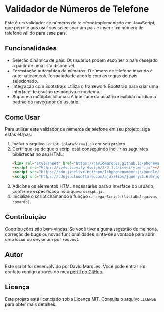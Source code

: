 # Validador de Números de Telefone

Este é um validador de números de telefone implementado em JavaScript, que permite aos usuários selecionar um país e inserir um número de telefone válido para esse país.

## Funcionalidades

- Seleção dinâmica de país: Os usuários podem escolher o país desejado a partir de uma lista disponível.
- Formatação automática de números: O número de telefone inserido é automaticamente formatado de acordo com as regras do país selecionado.
- Integração com Bootstrap: Utiliza o framework Bootstrap para criar uma interface de usuário responsiva e moderna.
- Suporte a múltiplos idiomas: A interface do usuário é exibida no idioma padrão do navegador do usuário.

## Como Usar

Para utilizar este validador de números de telefone em seu projeto, siga estas etapas:

1. Inclua o arquivo `script-[plataforma].js` em seu projeto.
2. Certifique-se de que o script está conseguindo incluir as seguintes bibliotecas no seu HTML:
   ```html
   <link rel="stylesheet" href="https://davidmarques.github.io/phonevalidator/style-[plataforma].css">
   <script src="https://code.iconify.design/3/3.1.0/iconify.min.js"></script>
   <script src="https://cdn.jsdelivr.net/npm/libphonenumber-js/bundle/libphonenumber-js.min.js"></script>
   <script src="https://cdnjs.cloudflare.com/ajax/libs/jquery/3.6.0/jquery.min.js"></script>
   ```
3. Adicione os elementos HTML necessários para a interface do usuário, conforme especificado no arquivo `script.js`.
4. Inicialize o script chamando a função `carregarScripts(listaDeArquivos, comando)`.


## Contribuição

Contribuições são bem-vindas! Se você tiver alguma sugestão de melhoria, correção de bugs ou novas funcionalidades, sinta-se à vontade para abrir uma issue ou enviar um pull request.

## Autor

Este script foi desenvolvido por David Marques. Você pode entrar em contato comigo através do meu [perfil no GitHub](https://github.com/davidmarques).

## Licença

Este projeto está licenciado sob a Licença MIT. Consulte o arquivo `LICENSE` para obter mais detalhes.
